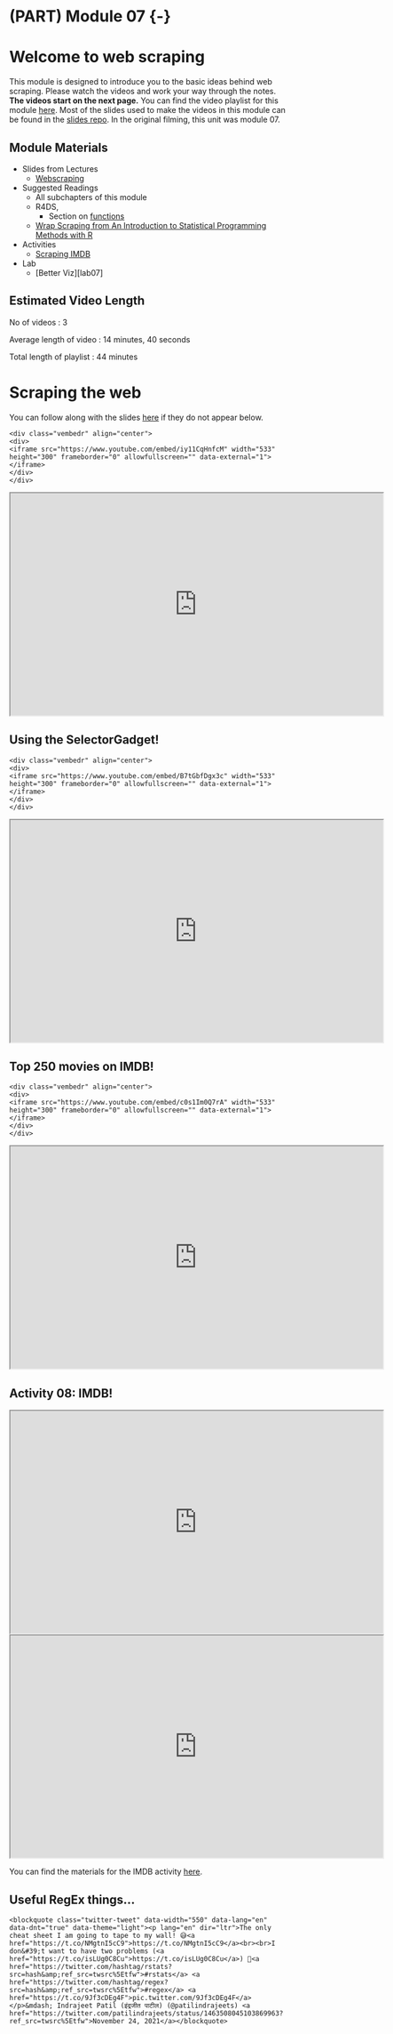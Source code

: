 # (PART) Module 07 {-}



# Welcome to web scraping

This module is designed to introduce you to the basic ideas behind web scraping. Please watch the videos and work your way through the notes. **The videos start on the next page.**  You can find the video playlist for this module [here][pl_07]. Most of the slides used to make the videos in this module can be found in the [slides repo][course_slides]. In the original filming, this unit was module 07.


## Module Materials

* Slides from Lectures
  * [Webscraping][d16_webscraping]
* Suggested Readings
  * All subchapters of this module
  * R4DS,
    * Section on [functions](https://r4ds.had.co.nz/functions.html)
  * [Wrap Scraping from An Introduction to Statistical Programming Methods with R](https://smac-group.github.io/ds/section-web-scraping.html)
* Activities
  * [Scraping IMDB](https://github.com/DataScience4Psych/ae-08-imdb-webscraping)
* Lab
  * [Better Viz][lab07]

## Estimated Video Length

No of videos : 3

Average length of video : 14 minutes, 40 seconds

Total length of playlist : 44 minutes

# Scraping the web

You can follow along with the slides [here][d16_webscraping] if they do not appear below.


```{=html}
<div class="vembedr" align="center">
<div>
<iframe src="https://www.youtube.com/embed/iy11CqHnfcM" width="533" height="300" frameborder="0" allowfullscreen="" data-external="1"></iframe>
</div>
</div>
```


<iframe src="https://datascience4psych.github.io/slides/d16_webscraping/d16_webscraping.html" width="672" height="400px" data-external="1"></iframe>


## Using the SelectorGadget!


```{=html}
<div class="vembedr" align="center">
<div>
<iframe src="https://www.youtube.com/embed/B7tGbfDgx3c" width="533" height="300" frameborder="0" allowfullscreen="" data-external="1"></iframe>
</div>
</div>
```


<iframe src="https://datascience4psych.github.io/slides/d16_webscraping/d16_webscraping.html#12" width="672" height="400px" data-external="1"></iframe>


## Top 250 movies on IMDB!


```{=html}
<div class="vembedr" align="center">
<div>
<iframe src="https://www.youtube.com/embed/c0s1Im0Q7rA" width="533" height="300" frameborder="0" allowfullscreen="" data-external="1"></iframe>
</div>
</div>
```


<iframe src="https://datascience4psych.github.io/slides/d16_webscraping/d16_webscraping.html#25" width="672" height="400px" data-external="1"></iframe>



## Activity 08: IMDB!

<iframe src="https://datascience4psych.github.io/slides/d16_webscraping/d16_webscraping.html#28" width="672" height="400px" data-external="1"></iframe>

<iframe src="https://datascience4psych.github.io/slides/d16_webscraping/d16_webscraping.html#68" width="672" height="400px" data-external="1"></iframe>


You can find the materials for the IMDB activity [here](https://github.com/DataScience4Psych/ae-08-imdb-webscraping).


## Useful RegEx things...

```{=html}
<blockquote class="twitter-tweet" data-width="550" data-lang="en" data-dnt="true" data-theme="light"><p lang="en" dir="ltr">The only cheat sheet I am going to tape to my wall! 😅<a href="https://t.co/NMgtnI5cC9">https://t.co/NMgtnI5cC9</a><br><br>I don&#39;t want to have two problems (<a href="https://t.co/isLUg0C8Cu">https://t.co/isLUg0C8Cu</a>) 😬<a href="https://twitter.com/hashtag/rstats?src=hash&amp;ref_src=twsrc%5Etfw">#rstats</a> <a href="https://twitter.com/hashtag/regex?src=hash&amp;ref_src=twsrc%5Etfw">#regex</a> <a href="https://t.co/9Jf3cDEg4F">pic.twitter.com/9Jf3cDEg4F</a></p>&mdash; Indrajeet Patil (इंद्रजीत पाटील) (@patilindrajeets) <a href="https://twitter.com/patilindrajeets/status/1463508045103869963?ref_src=twsrc%5Etfw">November 24, 2021</a></blockquote>

```



<!--DS4P Links-->
[course_web]: https://datascience4psych.github.io/DataScience4Psych
[course_git]: https://github.com/DataScience4Psych/DataScience4Psych
[course_repo]: https://github.com/DataScience4Psych
[course_slides]: https://github.com/DataScience4Psych/slides
[course_syllabus]: https://smasongarrison.github.io/syllabi/ 
<!-- https://smasongarrison.github.io/syllabi/data-science.html -->
[syllabi]: https://smasongarrison.github.io/syllabi
[pl_00]: https://www.youtube.com/playlist?list=PLKrrdtYgOUYaEAnJX20Ryy4OSie375rVY
[pl_01]: https://www.youtube.com/playlist?list=PLKrrdtYgOUYao_7t5ycK4KDXNKaY-ECup
[pl_02]: https://www.youtube.com/playlist?list=PLKrrdtYgOUYZmr_T3PnuxjVIlj0C0kUNI
[pl_03]: https://www.youtube.com/playlist?list=PLKrrdtYgOUYaHmjzdRvfg0yhOIYQnfjwE
[pl_04]: https://www.youtube.com/playlist?list=PLKrrdtYgOUYYWFcel6_vp8__RUKLxhX4y
[pl_05]: https://www.youtube.com/playlist?list=PLKrrdtYgOUYYMIguiV1F8RagMYibTY4iW
[pl_06]: https://www.youtube.com/playlist?list=PLKrrdtYgOUYYV_KDod3Mk9-RmtFXii9Dv
[pl_07]: https://www.youtube.com/watch?list=PLKrrdtYgOUYZxvEvQ8-PcWrOY_dwY_ETI
[pl_08]: https://www.youtube.com/playlist?list=PLKrrdtYgOUYZgOzYB_dmauw55M7jXvsdo
[pl_09]: https://www.youtube.com/playlist?list=PLKrrdtYgOUYbaiTmldRY2ddsLrHp3z6yO
[pl_10]: https://www.youtube.com/playlist?list=PLKrrdtYgOUYbPw5iYzYEzoOKa7mJKNIhq
[pl_11]: https://www.youtube.com/playlist?list=PLKrrdtYgOUYZ-u6LzBbanrNFoeLHKaLL6
[pl_12]: https://www.youtube.com/playlist?list=PLKrrdtYgOUYbwRS-9Htmb80_t1NG-021e
[pl_13]: https://www.youtube.com/playlist?list=PLKrrdtYgOUYbWGmSnbLIYwdLOnGm6une6
[pl_14]: https://www.youtube.com/playlist?list=PLKrrdtYgOUYbWGmSnbLIYwdLOnGm6une6
[pl_15]: https://www.youtube.com/playlist?list=PLKrrdtYgOUYa5MoYrV8EsWQ5jIr5ZYMpM
[pl_all]: https://www.youtube.com/playlist?list=PLKrrdtYgOUYZomNqf-1dtCDW94ySdLv-9


<!--AE Links-->
[ae01a_unvotes]: https://github.com/DataScience4Psych/ae01a_unvotes
[ae01b_covid]: https://github.com/DataScience4Psych/ae01b_covid
[ae02_bechdel]: https://github.com/DataScience4Psych/ae-02-bechdel-rmarkdown
[ae03_starwars]: https://github.com/DataScience4Psych/ae-03-starwars-dataviz


<!-- Lab Links-->

[lab01_hello]: https://github.com/DataScience4Psych/lab-01-hello-r

<!--Slides-->
[d01_welcome]: https://datascience4psych.github.io/slides/d01_welcome/d01_welcome.html
[d02_toolkit]: https://datascience4psych.github.io/slides/d02_toolkit/d02_toolkit.html
[d03_dataviz]: https://datascience4psych.github.io/slides/d03_dataviz/d03_dataviz.html
[d04_ggplot2]: https://datascience4psych.github.io/slides/d04_ggplot2/d04_ggplot2.html
[d05_viznum]: https://datascience4psych.github.io/slides/d05_viznum/d05_viznum.html
[d06_vizcat]: https://datascience4psych.github.io/slides/d06_vizcat/d06_vizcat.html
[d07_tidy]: https://datascience4psych.github.io/slides/d07_tidy/d07_tidy.html
[d08_grammar]: https://datascience4psych.github.io/slides/d08_grammar/d08_grammar.html
[d09_wrangle]: https://datascience4psych.github.io/slides/d09_wrangle/d09_wrangle.html
[d10_dfs]: https://datascience4psych.github.io/slides/d10_dfs/d10_dfs.html
[d11_types]: https://datascience4psych.github.io/slides/d11_types/d11_types.html
[d12_import]: https://datascience4psych.github.io/slides/d12_import/d12_import.html
[d13_goodviz]: https://datascience4psych.github.io/slides/d13_goodviz/d13_goodviz.html
[d13b_moreggplot]: https://datascience4psych.github.io/slides/d13_goodviz/d13b_moreggplot.html
[d14_confound]: https://datascience4psych.github.io/slides/d14_confound/d14_confound.html
[d15_goodtalk]: https://datascience4psych.github.io/slides/d15_goodtalk/d15_goodtalk.html
[d16_webscraping]: https://datascience4psych.github.io/slides/d16_webscraping/d16_webscraping.html
[d17_functions]: https://datascience4psych.github.io/slides/d17_functions/d17_functions.html
[d18_ethics]: https://datascience4psych.github.io/slides/d18_ethics/d18_ethics.html
[d19_bias]: https://datascience4psych.github.io/slides/d19_bias/d19_bias.html


<!--externals-->

[stat545]: https://stat545.com
[r4ds]: https://r4ds.had.co.nz
[cran]: https://cloud.r-project.org
